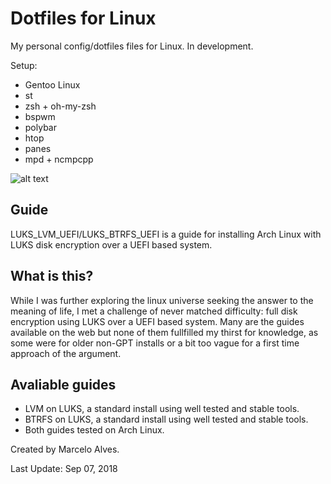 # Dotfiles for Linux

My personal config/dotfiles files for Linux. In development.

Setup:
- Gentoo Linux
- st
- zsh + oh-my-zsh
- bspwm
- polybar
- htop
- panes
- mpd + ncmpcpp


![alt text](https://i.imgur.com/p3cTCjg.png)


## Guide

LUKS_LVM_UEFI/LUKS_BTRFS_UEFI is a guide for installing Arch Linux with LUKS disk encryption over a UEFI based system.

## What is this?

While I was further exploring the linux universe seeking the answer to the meaning of life, I met a challenge of never matched difficulty: full disk encryption using LUKS over a UEFI based system. Many are the guides available on the web but none of them fullfilled my thirst for knowledge, as some were for older non-GPT installs or a bit too vague for a first time approach of the argument.

## Avaliable guides

- LVM on LUKS, a standard install using well tested and stable tools.
- BTRFS on LUKS, a standard install using well tested and stable tools.
- Both guides tested on Arch Linux.



Created by Marcelo Alves.

Last Update: Sep 07, 2018
